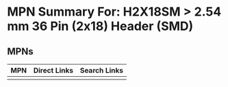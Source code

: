



# MPN Summary For: H2X18SM > 2.54 mm 36 Pin (2x18) Header (SMD)

## MPNs
  

|MPN|Direct Links|Search Links|
| :--- | :--- | :--- |
||||
